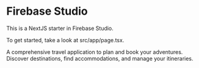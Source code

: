 # Firebase Studio

This is a NextJS starter in Firebase Studio.

To get started, take a look at src/app/page.tsx.

A comprehensive travel application to plan and book your adventures. Discover destinations, find accommodations, and manage your itineraries.
